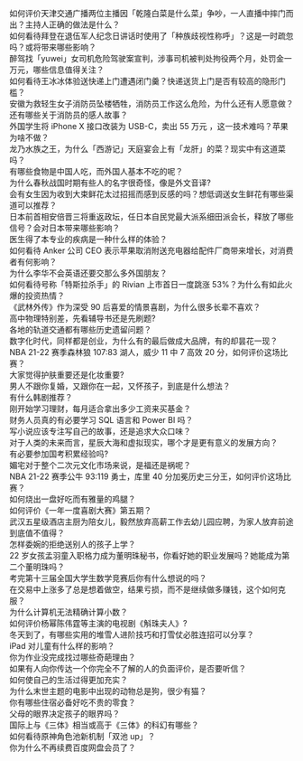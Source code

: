 如何评价天津交通广播两位主播因「乾隆白菜是什么菜」争吵，一人直播中摔门而出？主持人正确的做法是什么？  
如何看待拜登在退伍军人纪念日讲话时使用了「种族歧视性称呼」？这是一时疏忽吗？或将带来哪些影响？  
醉驾找「yuwei」女司机危险驾驶案宣判，涉事司机被判处拘役两个月，处罚金一万元，哪些信息值得关注？  
如何看待王冰冰体验送快递上门遭遇闭门羹？快递送货上门是否有较高的隐形门槛？  
安徽为救轻生女子消防员坠楼牺牲，消防员工作这么危险，为什么还有人愿意做？还有哪些关于消防员的感人故事？  
外国学生将 iPhone X 接口改装为 USB-C，卖出 55 万元 ，这一技术难吗？苹果为啥不做？  
龙乃水族之王，为什么「西游记」天庭宴会上有「龙肝」的菜？现实中有这道菜吗？  
有哪些食物是中国人吃，而外国人基本不吃的呢？  
为什么春秋战国时期有些人的名字很奇怪，像是外文音译?  
会有女生因为收到大束鲜花太过招摇而感到反感的吗？想低调送女生鲜花有哪些渠道可以推荐？  
日本前首相安倍晋三将重返政坛，任日本自民党最大派系细田派会长，释放了哪些信号？会对日本带来哪些影响？  
医生得了本专业的疾病是一种什么样的体验？  
如何看待 Anker 公司 CEO 表示苹果取消附送充电器给配件厂商带来增长，对消费者有何影响？  
为什么李华不会英语还要交那么多外国朋友？  
如何看待号称「特斯拉杀手」的 Rivian 上市首日一度跳涨 53%？为什么有如此火爆的投资热情？  
《武林外传》作为深受 90 后喜爱的情景喜剧，为什么很多长辈不喜欢？  
高中物理特别差，先看辅导书还是先刷题?  
各地的轨道交通都有哪些历史遗留问题？  
数字化时代，同样都是创业，为什么有的最后做成大品牌，有的却昙花一现？  
NBA 21-22 赛季森林狼 107:83 湖人，威少 11 中 7 高效 20 分，如何评价这场比赛？  
大家觉得护肤重要还是化妆重要?  
男人不跟你复婚，又跟你在一起，又怀孩子，到底是什么想法？  
有什么韩剧推荐？  
刚开始学习理财，每月适合拿出多少工资来买基金？  
财务人员真的有必要学习 SQL 语言和 Power BI 吗？  
写小说应该专注写自己的故事，还是追求大众口味？  
对于人类的未来而言，星辰大海和虚拟现实，哪个才是更有意义的发展方向？  
有必要参加国考积累经验吗?  
媚宅对于整个二次元文化市场来说，是福还是祸呢？  
NBA 21-22 赛季公牛 93:119 勇士，库里 40 分加冕历史三分王，如何评价这场比赛？  
如何烧出一盘好吃而有雅量的鸡腿？  
如何评价《一年一度喜剧大赛》第五期？  
武汉五星级酒店主厨为陪女儿，毅然放弃高薪工作去幼儿园应聘，为家人放弃前途到底值不值得？  
怎样委婉的拒绝送别人的孩子上学？  
22 岁女孩孟羽童入职格力成为董明珠秘书，你看好她的职业发展吗？她能成为第二个董明珠吗？  
考完第十三届全国大学生数学竞赛后你有什么想说的吗？  
在交易中上涨多了总是想着做空，结果亏损，而不是继续做多赚钱，这个如何克服？  
为什么计算机无法精确计算小数？  
如何评价杨幂陈伟霆等主演的电视剧《斛珠夫人》?  
冬天到了，有哪些实用的堆雪人进阶技巧和打雪仗必胜连招可以分享？  
iPad 对儿童有什么样的影响？  
你为作业没完成找过哪些奇葩理由？  
如果有人向你传达一个你完全不了解的人的负面评价，是否要听信？  
如何使自己的生活过得更加充实？  
为什么末世主题的电影中出现的动物总是狗，很少有猫？  
你有哪些住宿必备好吃不贵的零食？  
父母的眼界决定孩子的眼界吗？  
国际上与《三体》相当或高于《三体》的科幻有哪些？  
如何看待原神角色池新机制「双池 up」？  
你为什么不再续费百度网盘会员了？  
